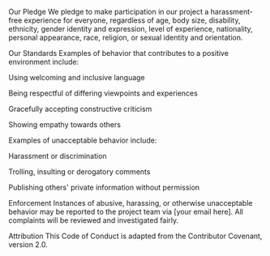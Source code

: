 Our Pledge We pledge to make participation in our project a harassment-free experience for everyone, regardless of age, body size, disability, ethnicity, gender identity and expression, level of experience, nationality, personal appearance, race, religion, or sexual identity and orientation.

Our Standards Examples of behavior that contributes to a positive environment include:

Using welcoming and inclusive language

Being respectful of differing viewpoints and experiences

Gracefully accepting constructive criticism

Showing empathy towards others

Examples of unacceptable behavior include:


Harassment or discrimination

Trolling, insulting or derogatory comments

Publishing others' private information without permission

Enforcement Instances of abusive, harassing, or otherwise unacceptable behavior may be reported to the project team via [your email here]. All complaints will be reviewed and investigated fairly.


Attribution This Code of Conduct is adapted from the Contributor Covenant, version 2.0.
